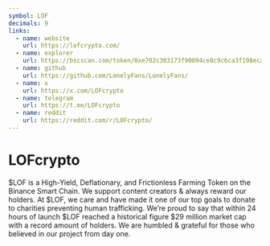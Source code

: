 ```yaml
---
symbol: LOF
decimals: 9
links:
  - name: website
    url: https://lofcrypto.com/
  - name: explorer
    url: https://bscscan.com/token/0xe702c303173f90094ce8c9c6ca3f198eca0e027c
  - name: github
    url: https://github.com/LonelyFans/LonelyFans/
  - name: x
    url: https://x.com/LOFcrypto
  - name: telegram
    url: https://t.me/LOFcrypto
  - name: reddit
    url: https://reddit.com/r/LOFcrypto/
---
```


# LOFcrypto

$LOF is a High-Yield, Deflationary, and Frictionless Farming Token on the Binance Smart Chain. We support content creators & always reward our holders. At $LOF, we care and have made it one of our top goals to donate to charities preventing human trafficking. We’re proud to say that within 24 hours of launch $LOF reached a historical figure $29 million market cap with a record amount of holders. We are humbled & grateful for those who believed in our project from day one.
